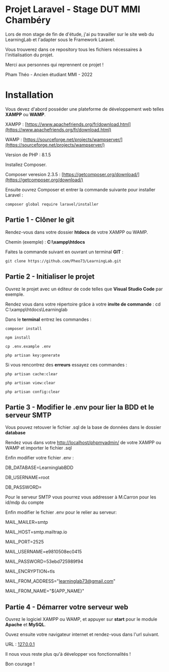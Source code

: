 # Projet Laravel - Stage DUT MMI Chambéry

Lors de mon stage de fin de d'étude, j'ai pu travailler sur le site web du LearningLab et l'adapter sous le Framework Laravel.

Vous trouverez dans ce repository tous les fichiers nécessaires à l'initialisation du projet.

Merci aux personnes qui reprennent ce projet !

Pham Théo - Ancien étudiant MMI - 2022

# Installation

Vous devez d'abord posséder une plateforme de développement web telles **XAMPP** ou **WAMP**.

XAMPP : [https://www.apachefriends.org/fr/download.html](https://www.apachefriends.org/fr/download.html)

WAMP : [https://sourceforge.net/projects/wampserver/](https://sourceforge.net/projects/wampserver/)

Version de PHP : 8.1.5

Installez Composer.

Composer veresion 2.3.5 : [https://getcomposer.org/download/](https://getcomposer.org/download/)

Ensuite ouvrez Composer et entrer la commande suivante pour installer Laravel :

`composer global require laravel/installer`

## Partie 1 - Clôner le git

Rendez-vous dans votre dossier **htdocs** de votre XAMPP ou WAMP.

Chemin (exemple) : **C:\xampp\htdocs**

Faites la commande suivant en ouvrant un terminal **GIT** :

`git clone https://github.com/Pheo73/LearningLab.git`

## Partie 2 - Initialiser le projet

Ouvrez le projet avec un éditeur de code telles que **Visual Studio Code** par exemple.

Rendez vous dans votre répertoire grâce à votre **invite de commande** : cd C:\xampp\htdocs\Learninglab

Dans le **terminal** entrez les commandes :

`composer install`

`npm install`

`cp .env.example .env`

`php artisan key:generate`

Si vous rencontrez des **erreurs** essayez ces commandes :

`php artisan cache:clear`

`php artisan view:clear`

`php artisan config:clear`

## Partie 3 - Modifier le .env pour lier la BDD et le serveur SMTP

Vous pouvez retouver le fichier .sql de la base de données dans le dossier **database**

Rendez vous dans votre [http://localhost/phpmyadmin/](http://localhost/phpmyadmin/) de votre XAMPP ou WAMP et importer le fichier .sql

Enfin modifier votre fichier .env :

DB_DATABASE=LearninglabBDD

DB_USERNAME=root

DB_PASSWORD=

Pour le serveur SMTP vous pourrez vous addresser à M.Carron pour les id/mdp du compte

Enfin modifier le fichier .env pour le relier au serveur:

MAIL_MAILER=smtp

MAIL_HOST=smtp.mailtrap.io

MAIL_PORT=2525

MAIL_USERNAME=e9810508ec0415

MAIL_PASSWORD=53ebd725989f94

MAIL_ENCRYPTION=tls

MAIL_FROM_ADDRESS="learninglab73@gmail.com"

MAIL_FROM_NAME="${APP_NAME}"

## Partie 4 - Démarrer votre serveur web

Ouvrez le logiciel XAMPP ou WAMP, et appuyer sur **start** pour le module **Apache** et **MySQL**.

Ouvez ensuite votre navigateur internet et rendez-vous dans l'url suivant.

URL : [127.0.0.1](127.0.0.1)

Il nous vous reste plus qu'à développer vos fonctionnalités !

Bon courage !
